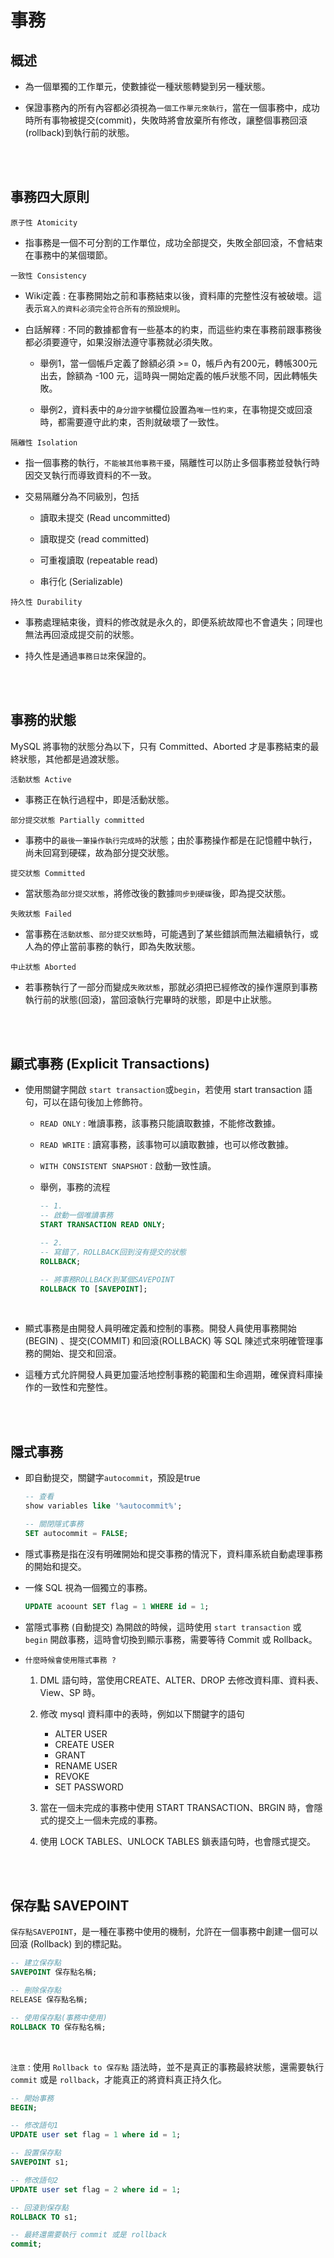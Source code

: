 # 事務

## 概述

* 為一個單獨的工作單元，使數據從一種狀態轉變到另一種狀態。

* 保證事務內的所有內容都必須視為`一個工作單元來執行`，當在一個事務中，成功時所有事物被提交(commit)，失敗時將會放棄所有修改，讓整個事務回滾(rollback)到執行前的狀態。 

<br/>

<br/>

## 事務四大原則

`原子性 Atomicity` 

* 指事務是一個不可分割的工作單位，成功全部提交，失敗全部回滾，不會結束在事務中的某個環節。


`一致性 Consistency`

* Wiki定義 : 在事務開始之前和事務結束以後，資料庫的完整性沒有被破壞。這表示`寫入的資料必須完全符合所有的預設規則`。

* 白話解釋 : 不同的數據都會有一些基本的約束，而這些約束在事務前跟事務後都必須要遵守，如果沒辦法遵守事務就必須失敗。

    * 舉例1，當一個帳戶定義了餘額必須 >= 0，帳戶內有200元，轉帳300元出去，餘額為 -100 元，這時與一開始定義的帳戶狀態不同，因此轉帳失敗。

    * 舉例2，資料表中的`身分證字號`欄位設置為`唯一性約束`，在事物提交或回滾時，都需要遵守此約束，否則就破壞了一致性。

`隔離性 Isolation`

* 指一個事務的執行，`不能被其他事務干擾`，隔離性可以防止多個事務並發執行時因交叉執行而導致資料的不一致。

* 交易隔離分為不同級別，包括

    * 讀取未提交 (Read uncommitted)
    
    * 讀取提交 (read committed)

    * 可重複讀取 (repeatable read)
    
    * 串行化 (Serializable)


`持久性 Durability`

* 事務處理結束後，資料的修改就是永久的，即便系統故障也不會遺失；同理也無法再回滾成提交前的狀態。

* 持久性是通過`事務日誌`來保證的。


<br/>

<br/>

## 事務的狀態

MySQL 將事物的狀態分為以下，只有 Committed、Aborted 才是事務結束的最終狀態，其他都是過渡狀態。

`活動狀態 Active`

* 事務正在執行過程中，即是活動狀態。

`部分提交狀態 Partially committed`

* 事務中的`最後一筆操作執行完成時`的狀態；由於事務操作都是在記憶體中執行，尚未回寫到硬碟，故為部分提交狀態。

`提交狀態 Committed`

* 當狀態為`部分提交狀態`，將修改後的數據`同步到硬碟`後，即為提交狀態。

`失敗狀態 Failed`

* 當事務在`活動狀態`、`部分提交狀態`時，可能遇到了某些錯誤而無法繼續執行，或人為的停止當前事務的執行，即為失敗狀態。

`中止狀態 Aborted`

* 若事務執行了一部分而變成`失敗狀態`，那就必須把已經修改的操作還原到事務執行前的狀態(回滾)，當回滾執行完畢時的狀態，即是中止狀態。

<br/>

<br/>

## 顯式事務 (Explicit Transactions)

* 使用關鍵字開啟 `start transaction`或`begin`，若使用 start transaction 語句，可以在語句後加上修飾符。

    * `READ ONLY` : 唯讀事務，該事務只能讀取數據，不能修改數據。

    * `READ WRITE` : 讀寫事務，該事物可以讀取數據，也可以修改數據。

    * `WITH CONSISTENT SNAPSHOT` : 啟動一致性讀。

    * 舉例，事務的流程

        ```sql
        -- 1.
        -- 啟動一個唯讀事務
        START TRANSACTION READ ONLY;

        -- 2.
        -- 寫錯了，ROLLBACK回到沒有提交的狀態
        ROLLBACK;

        -- 將事務ROLLBACK到某個SAVEPOINT
        ROLLBACK TO [SAVEPOINT];
        ```


        <br/>

* 顯式事務是由開發人員明確定義和控制的事務。開發人員使用事務開始(BEGIN) 、提交(COMMIT) 和回滾(ROLLBACK) 等 SQL 陳述式來明確管理事務的開始、提交和回滾。

* 這種方式允許開發人員更加靈活地控制事務的範圍和生命週期，確保資料庫操作的一致性和完整性。

<br/>

<br/>



## 隱式事務

* 即自動提交，關鍵字`autocommit`，預設是true

    ```sql
    -- 查看
    show variables like '%autocommit%';

    -- 關閉隱式事務
    SET autocommit = FALSE;
    ```

* 隱式事務是指在沒有明確開始和提交事務的情況下，資料庫系統自動處理事務的開始和提交。

* 一條 SQL 視為一個獨立的事務。

    ```sql
    UPDATE acoount SET flag = 1 WHERE id = 1;
    ```

* 當隱式事務 (自動提交) 為開啟的時候，這時使用 `start transaction` 或 `begin` 開啟事務，這時會切換到顯示事務，需要等待 Commit 或 Rollback。

* `什麼時候會使用隱式事務 ?`

    1. DML 語句時，當使用CREATE、ALTER、DROP 去修改資料庫、資料表、View、SP 時。

    2. 修改 mysql 資料庫中的表時，例如以下關鍵字的語句
    
        * ALTER USER
        * CREATE USER
        * GRANT
        * RENAME USER
        * REVOKE
        * SET PASSWORD

    3. 當在一個未完成的事務中使用 START TRANSACTION、BRGIN 時，會隱式的提交上一個未完成的事務。

    4. 使用 LOCK TABLES、UNLOCK TABLES 鎖表語句時，也會隱式提交。



<br/>

<br/>

## 保存點 SAVEPOINT


`保存點SAVEPOINT`，是一種在事務中使用的機制，允許在一個事務中創建一個可以回滾 (Rollback) 到的標記點。

```sql
-- 建立保存點
SAVEPOINT 保存點名稱;

-- 刪除保存點
RELEASE 保存點名稱;

-- 使用保存點(事務中使用)
ROLLBACK TO 保存點名稱;
```

<br/>

`注意` : 使用 `Rollback to 保存點` 語法時，並不是真正的事務最終狀態，還需要執行 `commit` 或是 `rollback`，才能真正的將資料真正持久化。

```sql
-- 開始事務
BEGIN;

-- 修改語句1
UPDATE user set flag = 1 where id = 1;

-- 設置保存點
SAVEPOINT s1;

-- 修改語句2
UPDATE user set flag = 2 where id = 1;

-- 回滾到保存點
ROLLBACK TO s1;

-- 最終還需要執行 commit 或是 rollback
commit;
```